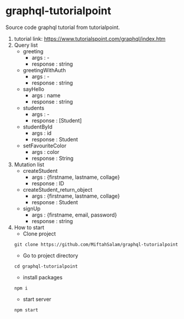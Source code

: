 # graphql-tutorialpoint

Source code graphql tutorial from tutorialpoint.

1. tutorial link: https://www.tutorialspoint.com/graphql/index.htm
2. Query list
   - greeting
     - args : -
     - response : string
   - greetingWithAuth
     - args : -
     - response : string
   - sayHello
     - args : name
     - response : string
   - students
     - args : -
     - response : [Student]
   - studentById
     - args : id
     - response : Student
   - setFavouriteColor
     - args : color
     - response : String
3. Mutation list
   - createStudent
     - args : {firstname, lastname, collage}
     - response : ID
   - createStudent_return_object
     - args : {firstname, lastname, collage}
     - response : Student
   - signUp
     - args : {firstname, email, password}
     - response : string
4. How to start
   - Clone project
   ```
   git clone https://github.com/MiftahSalam/graphql-tutorialpoint
   ```
   - Go to project directory
   ```
   cd graphql-tutorialpoint
   ```
   - install packages
   ```
   npm i
   ```
   - start server
   ```
   npm start
   ```
